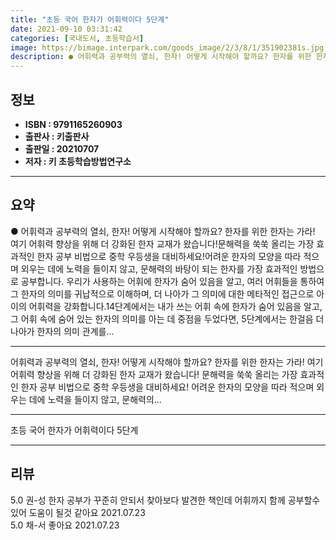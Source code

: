 ```yaml
---
title: "초등 국어 한자가 어휘력이다 5단계"
date: 2021-09-10 03:31:42
categories: [국내도서, 초등학습서]
image: https://bimage.interpark.com/goods_image/2/3/8/1/351902381s.jpg
description: ● 어휘력과 공부력의 열쇠, 한자! 어떻게 시작해야 할까요? 한자를 위한 한자는 가라! 여기 어휘력 향상을 위해 더 강화된 한자 교재가 왔습니다!문해력을 쑥쑥 올리는 가장 효과적인 한자 공부 비법으로 중학 우등생을 대비하세요!어려운 한자의 모양을 따라 적으며 외우는 데에 노력을 들이지
---
```


## **정보**

- **ISBN : 9791165260903**
- **출판사 : 키출판사**
- **출판일 : 20210707**
- **저자 : 키 초등학습방법연구소**

------



## **요약**

●  어휘력과 공부력의 열쇠, 한자! 어떻게 시작해야 할까요? 한자를 위한 한자는 가라! 여기 어휘력 향상을 위해 더 강화된 한자 교재가 왔습니다!문해력을 쑥쑥 올리는 가장 효과적인 한자 공부 비법으로 중학 우등생을 대비하세요!어려운 한자의 모양을 따라 적으며 외우는 데에 노력을 들이지 않고, 문해력의 바탕이 되는 한자를 가장 효과적인 방법으로 공부합니다. 우리가 사용하는 어휘에 한자가 숨어 있음을 알고, 여러 어휘들을 통하여 그 한자의 의미를 귀납적으로 이해하며, 더 나아가 그 의미에 대한 메타적인 접근으로 아이의 어휘력을 강화합니다.14단계에서는 내가 쓰는 어휘 속에 한자가 숨어 있음을 알고, 그 어휘 속에 숨어 있는 한자의 의미를 아는 데 중점을 두었다면, 5단계에서는 한걸음 더 나아가 한자의 의미 관계를...

------

어휘력과 공부력의 열쇠, 한자! 어떻게 시작해야 할까요?
한자를 위한 한자는 가라! 여기 어휘력 향상을 위해 더 강화된 한자 교재가 왔습니다!
문해력을 쑥쑥 올리는 가장 효과적인 한자 공부 비법으로 중학 우등생을 대비하세요!
어려운 한자의 모양을 따라 적으며 외우는 데에 노력을 들이지 않고, 문해력의... 

------


초등 국어 한자가 어휘력이다 5단계 

------


## **리뷰** 

5.0 권-성 한자 공부가 꾸준히 안되서 찾아보다 발견한 책인데 어휘까지 함께 공부할수 있어 도움이 될것 같아요 2021.07.23 <br/>5.0 채-서 좋아요 2021.07.23 <br/>
